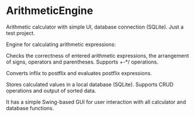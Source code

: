 # ArithmeticEngine
Arithmetic calculator with simple UI, database connection (SQLite). Just a test project.

Engine for calculating arithmetic expressions:

Checks the correctness of entered arithmetic expressions, the arrangement of signs, operators and parentheses.
Supports +-*/ operations.

Converts inflix to postflix and evaluates postflix expressions.

Stores calculated values in a local database (SQLite).
Supports CRUD operations and output of sorted data.

It has a simple Swing-based GUI for user interaction with all calculator and database functions.
